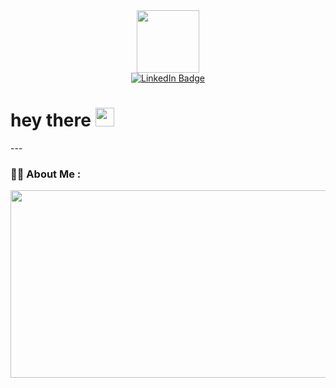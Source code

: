<div id="header" align="center">
  <img src="https://media.giphy.com/media/M9gbBd9nbDrOTu1Mqx/giphy.gif" width="100"/>
</div>
<div id="badges" align="center">
  <a href="https://www.linkedin.com/in/yasser-eddouche-79b750248/" target="_blank" ><img src="https://img.shields.io/badge/LinkedIn-blue?style=for-the-badge&logo=linkedin&logoColor=white" alt="LinkedIn Badge"/></a>
</div>
<!-- <img src="https://komarev.com/ghpvc/?username=yasedd&style=flat-square&color=blue" alt=""/> -->
<h1>
  hey there
  <img src="https://media.giphy.com/media/hvRJCLFzcasrR4ia7z/giphy.gif" width="30px"/>
</h1>
---

### :woman_technologist: About Me :
<div align="center">
  <img src="[https://media.giphy.com/media/dWesBcTLavkZuG35MI/giphy.gif](https://www.google.com/url?sa=i&url=https%3A%2F%2Fdesigntemplate.io%2Ftemplates%2F2d-flat-character-illustration-of-cyber-security-illustration&psig=AOvVaw12mBo3x4WzJ9fB2yQMh9sd&ust=1706195413045000&source=images&cd=vfe&opi=89978449&ved=0CBIQjRxqFwoTCKjnpsCn9oMDFQAAAAAdAAAAABAE)https://www.google.com/url?sa=i&url=https%3A%2F%2Fdesigntemplate.io%2Ftemplates%2F2d-flat-character-illustration-of-cyber-security-illustration&psig=AOvVaw12mBo3x4WzJ9fB2yQMh9sd&ust=1706195413045000&source=images&cd=vfe&opi=89978449&ved=0CBIQjRxqFwoTCKjnpsCn9oMDFQAAAAAdAAAAABAE" width="600" height="300"/>
</div>
